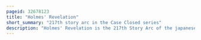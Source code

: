 ```yaml
---
pageid: 32678123
title: "Holmes' Revelation"
short_summary: "217th story arc in the Case Closed series"
description: "Holmes' Revelation is the 217th Story Arc of the japanese Manga Series Case closed, known as Meitantei Conan in Japan. The Arc was published between August and October 2010 in Shogakukan's weekly Shnen sunday Magazine in Issues 36 to 46 and consisted of 10 Chapters. The individual Chapters then were collected into Tankbon Volumes 71 and 72 which were released respectively in Japan on 18 february 2011 and 17 June 2011. The Majority were encapsulated into the 71st Volume which became the 21st best selling Manga in the first Half of 2011."
---
```

